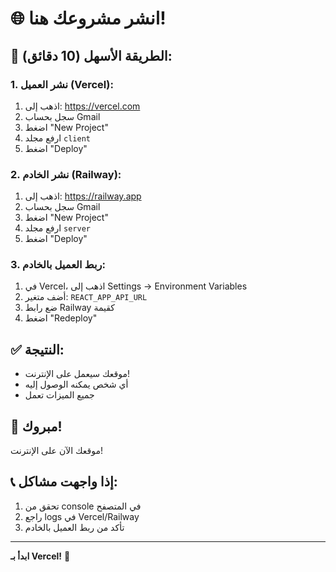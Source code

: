 # 🌐 انشر مشروعك هنا!

## 🎯 الطريقة الأسهل (10 دقائق):

### 1. نشر العميل (Vercel):
1. اذهب إلى: https://vercel.com
2. سجل بحساب Gmail
3. اضغط "New Project"
4. ارفع مجلد `client`
5. اضغط "Deploy"

### 2. نشر الخادم (Railway):
1. اذهب إلى: https://railway.app
2. سجل بحساب Gmail
3. اضغط "New Project"
4. ارفع مجلد `server`
5. اضغط "Deploy"

### 3. ربط العميل بالخادم:
1. في Vercel، اذهب إلى Settings → Environment Variables
2. أضف متغير: `REACT_APP_API_URL`
3. ضع رابط Railway كقيمة
4. اضغط "Redeploy"

## ✅ النتيجة:
- موقعك سيعمل على الإنترنت!
- أي شخص يمكنه الوصول إليه
- جميع الميزات تعمل

## 🎉 مبروك!
موقعك الآن على الإنترنت!

## 📞 إذا واجهت مشاكل:
1. تحقق من console في المتصفح
2. راجع logs في Vercel/Railway
3. تأكد من ربط العميل بالخادم

---

**ابدأ بـ Vercel!** 🚀